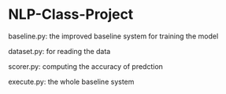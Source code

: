 # NLP-Class-Project
baseline.py: the improved baseline system for training the model

dataset.py: for reading the data

scorer.py: computing the accuracy of predction 

execute.py:  the whole baseline system
